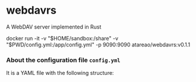 # webdavrs

A WebDAV server implemented in Rust

docker run -it -v "$HOME/sandbox:/share" -v "$PWD/config.yml:/app/config.yml" -p 9090:9090 atareao/webdavrs:v0.1.1

### About the configuration file `config.yml`

It is a YAML file with the following structure:



